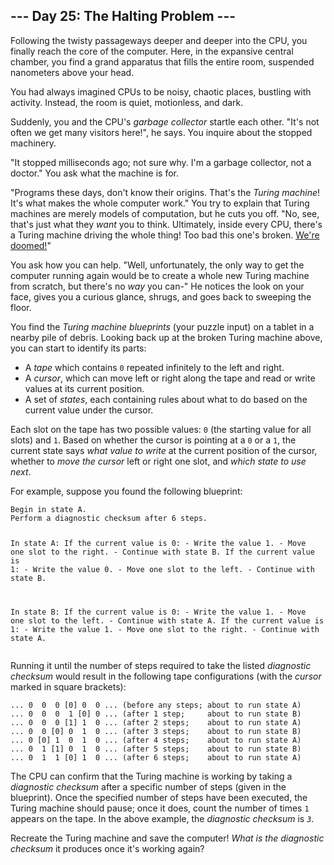 <h2>--- Day 25: The Halting Problem ---</h2><p>Following the twisty passageways deeper and deeper into the CPU, you finally reach the <span title="Get it? CPU core?">core</span> of the computer. Here, in the expansive central chamber, you find a grand apparatus that fills the entire room, suspended nanometers above your head.</p>
<p>You had always imagined CPUs to be noisy, chaotic places, bustling with activity. Instead, the room is quiet, motionless, and dark.</p>
<p>Suddenly, you and the CPU&apos;s <em>garbage collector</em> startle each other. &quot;It&apos;s not often we get  many visitors here!&quot;, he says. You inquire about the stopped machinery.</p>
<p>&quot;It stopped milliseconds ago; not sure why. I&apos;m a garbage collector, not a doctor.&quot; You ask what the machine is for.</p>
<p>&quot;Programs these days, don&apos;t know their origins. That&apos;s the <em>Turing machine</em>! It&apos;s what makes the whole computer work.&quot; You try to explain that Turing machines are merely models of computation, but he cuts you off. &quot;No, see, that&apos;s just what they <em>want</em> you to think. Ultimately, inside every CPU, there&apos;s a Turing machine driving the whole thing! Too bad this one&apos;s broken. <a href="https://www.youtube.com/watch?v=cTwZZz0HV8I">We&apos;re doomed!</a>&quot;</p>
<p>You ask how you can help. &quot;Well, unfortunately, the only way to get the computer running again would be to create a whole new Turing machine from scratch, but there&apos;s no <em>way</em> you can-&quot; He notices the look on your face, gives you a curious glance, shrugs, and goes back to sweeping the floor.</p>
<p>You find the <em>Turing machine blueprints</em> (your puzzle input) on a tablet in a nearby pile of debris. Looking back up at the broken Turing machine above, you can start to identify its parts:</p>
<ul>
<li>A <em>tape</em> which contains <code>0</code> repeated infinitely to the left and right.</li>
<li>A <em>cursor</em>, which can move left or right along the tape and read or write values at its current position.</li>
<li>A set of <em>states</em>, each containing rules about what to do based on the current value under the cursor.</li>
</ul>
<p>Each slot on the tape has two possible values: <code>0</code> (the starting value for all slots) and <code>1</code>. Based on whether the cursor is pointing at a <code>0</code> or a <code>1</code>, the current state says <em>what value to write</em> at the current position of the cursor, whether to <em>move the cursor</em> left or right one slot, and <em>which state to use next</em>.</p>
<p>For example, suppose you found the following blueprint:</p>
<pre><code>Begin in state A.
Perform a diagnostic checksum after 6 steps.

In state A:
  If the current value is 0:
    - Write the value 1.
    - Move one slot to the right.
    - Continue with state B.
  If the current value is 1:
    - Write the value 0.
    - Move one slot to the left.
    - Continue with state B.

In state B:
  If the current value is 0:
    - Write the value 1.
    - Move one slot to the left.
    - Continue with state A.
  If the current value is 1:
    - Write the value 1.
    - Move one slot to the right.
    - Continue with state A.
</code></pre>
<p>Running it until the number of steps required to take the listed <em>diagnostic checksum</em> would result in the following tape configurations (with the <em>cursor</em> marked in square brackets):</p>
<pre><code>... 0  0  0 [0] 0  0 ... (before any steps; about to run state A)
... 0  0  0  1 [0] 0 ... (after 1 step;     about to run state B)
... 0  0  0 [1] 1  0 ... (after 2 steps;    about to run state A)
... 0  0 [0] 0  1  0 ... (after 3 steps;    about to run state B)
... 0 [0] 1  0  1  0 ... (after 4 steps;    about to run state A)
... 0  1 [1] 0  1  0 ... (after 5 steps;    about to run state B)
... 0  1  1 [0] 1  0 ... (after 6 steps;    about to run state A)
</code></pre>
<p>The CPU can confirm that the Turing machine is working by taking a <em>diagnostic checksum</em> after a specific number of steps (given in the blueprint). Once the specified number of steps have been executed, the Turing machine should pause; once it does, count the number of times <code>1</code> appears on the tape. In the above example, the <em>diagnostic checksum</em> is <em><code>3</code></em>.</p>
<p>Recreate the Turing machine and save the computer! <em>What is the diagnostic checksum</em> it produces once it&apos;s working again?</p>
